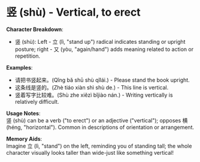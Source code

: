 # **竖 (shù) - Vertical, to erect**

**Character Breakdown**:  
- 竖 (shù): Left - 立 (lì, "stand up") radical indicates standing or upright posture; right - 又 (yòu, "again/hand") adds meaning related to action or repetition.

**Examples**:  
- 请把书竖起来。(Qǐng bǎ shū shù qǐlái.) - Please stand the book upright.  
- 这条线是竖的。(Zhè tiáo xiàn shì shù de.) - This line is vertical.  
- 竖着写字比较难。(Shù zhe xiězì bǐjiào nán.) - Writing vertically is relatively difficult.

**Usage Notes**:  
竖 (shù) can be a verb ("to erect") or an adjective ("vertical"); opposes 横 (héng, "horizontal"). Common in descriptions of orientation or arrangement.

**Memory Aids**:  
Imagine 立 (lì, "stand") on the left, reminding you of standing tall; the whole character visually looks taller than wide-just like something vertical!